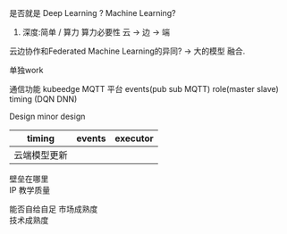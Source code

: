是否就是 Deep Learning ? Machine Learning?
1. 深度:简单 / 算力
算力必要性
云 -> 边 -> 端

云边协作和Federated Machine Learning的异同? -> 大的模型
融合.

单独work

通信功能 kubeedge MQTT
平台 events(pub sub MQTT) role(master slave) timing
(DQN DNN)

Design 
minor design

| timing | events | executor |
| ------ | ------ | -------- |
|云端模型更新|||

壁垒在哪里  
IP 教学质量

能否自给自足 市场成熟度  
技术成熟度

